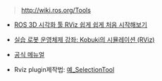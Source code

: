 > http://wiki.ros.org/Tools

- [ROS 3D 시각화 툴 RViz 쉽게 쉽게 처음 시작해보기](http://pinkwink.kr/903)

- [실습 로봇 운영체제 강좌: Kobuki의 시뮬레이션 (RViz)](http://cafe.naver.com/openrt/6211)


- [공식 메뉴얼](http://wiki.ros.org/rviz)

- Rviz plugin제작법: [예_SelectionTool](https://github.com/tu-rbo/turbo-ros-pkg/tree/master/selected_points_publisher)